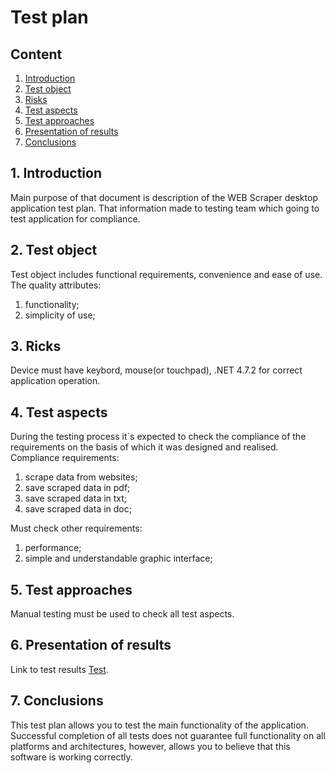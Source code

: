 # Test plan
## Content

1. [Introduction](#par1) 
2. [Test object](#par2)
3. [Risks](#par3)
4. [Test aspects](#par4)
5. [Test approaches](#par5)
6. [Presentation of results](#par6)
7. [Conclusions](#par7)

## <a name="par1">1. Introduction</a>
Main purpose of that document is description of the WEB Scraper desktop application test plan.
That information made to testing team which going to test application for compliance.

## <a name="par2">2. Test object</a>
Test object includes functional requirements, convenience and ease of use.
The quality attributes:
1. functionality;
2. simplicity of use;

## <a name="par3">3. Ricks</a>
Device must have keybord, mouse(or touchpad), .NET 4.7.2 for correct application operation. 

## <a name="par4">4. Test aspects</a>
During the testing process it`s expected to check the compliance of the requirements on the basis of which it was designed and realised.
Compliance requirements:
1. scrape data from websites;
2. save scraped data in pdf;
3. save scraped data in txt;
4. save scraped data in doc;
      
Must check other requirements:  
1. performance;
2. simple and understandable graphic interface;

## <a name="par5">5. Test approaches</a>
Manual testing must be used to check all test aspects. 

## <a name="par6">6. Presentation of results</a>
Link to test results [Test](https://github.com/AleksCiares/W-S/blob/master/Test/Test.md).

## <a name="par7">7. Conclusions</a>
This test plan allows you to test the main functionality of the application. Successful completion of all tests does not guarantee 
full functionality on all platforms and architectures, however, allows you to believe that this software is working correctly.
